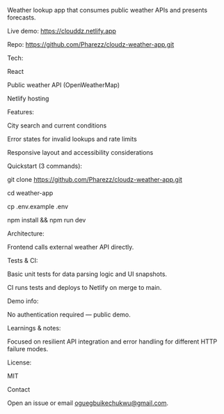 Weather lookup app that consumes public weather APIs and presents forecasts.

Live demo: https://clouddz.netlify.app

Repo: https://github.com/Pharezz/cloudz-weather-app.git




Tech:

React 

Public weather API (OpenWeatherMap)

Netlify hosting 


Features:

City search and current conditions

Error states for invalid lookups and rate limits

Responsive layout and accessibility considerations

Quickstart (3 commands):

git clone https://github.com/Pharezz/cloudz-weather-app.git

cd weather-app

cp .env.example .env

npm install && npm run dev

Architecture:

Frontend calls external weather API directly.


Tests & CI:

Basic unit tests for data parsing logic and UI snapshots.

CI runs tests and deploys to Netlify on merge to main.

Demo info:

No authentication required — public demo.

Learnings & notes:

Focused on resilient API integration and error handling for different HTTP failure modes.


License:

MIT

Contact

Open an issue or email oguegbuikechukwu@gmail.com.
